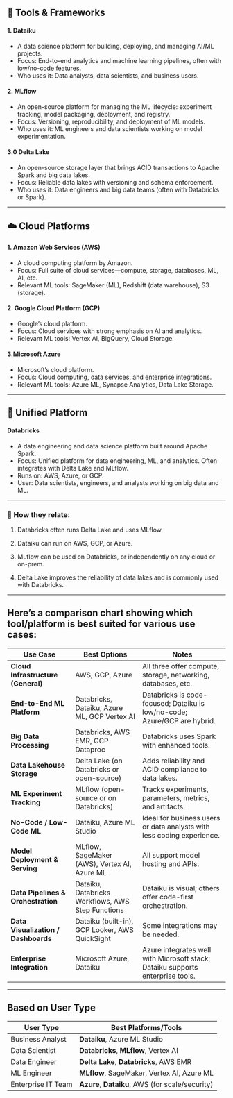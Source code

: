 ## 🔧 Tools & Frameworks
#### 1. Dataiku
- A data science platform for building, deploying, and managing AI/ML projects.
- Focus: End-to-end analytics and machine learning pipelines, often with low/no-code features.
- Who uses it: Data analysts, data scientists, and business users.

#### 2. MLflow
- An open-source platform for managing the ML lifecycle: experiment tracking, model packaging, deployment, and registry.
- Focus: Versioning, reproducibility, and deployment of ML models.
- Who uses it: ML engineers and data scientists working on model experimentation.

#### 3.0 Delta Lake
- An open-source storage layer that brings ACID transactions to Apache Spark and big data lakes.
- Focus: Reliable data lakes with versioning and schema enforcement.
- Who uses it: Data engineers and big data teams (often with Databricks or Spark).

---
## ☁️ Cloud Platforms
#### 1. Amazon Web Services (AWS)
- A cloud computing platform by Amazon.
- Focus: Full suite of cloud services—compute, storage, databases, ML, AI, etc.
- Relevant ML tools: SageMaker (ML), Redshift (data warehouse), S3 (storage).

#### 2. Google Cloud Platform (GCP)
- Google’s cloud platform.
- Focus: Cloud services with strong emphasis on AI and analytics.
- Relevant ML tools: Vertex AI, BigQuery, Cloud Storage.

#### 3.Microsoft Azure
- Microsoft’s cloud platform.
- Focus: Cloud computing, data services, and enterprise integrations.
- Relevant ML tools: Azure ML, Synapse Analytics, Data Lake Storage.

---
## 🧠 Unified Platform
#### Databricks
-  A data engineering and data science platform built around Apache Spark.
- Focus: Unified platform for data engineering, ML, and analytics. Often integrates with Delta Lake and MLflow.
- Runs on: AWS, Azure, or GCP.
- User: Data scientists, engineers, and analysts working on big data and ML.

---
### 🔁 How they relate:

1. Databricks often runs Delta Lake and uses MLflow.

2. Dataiku can run on AWS, GCP, or Azure.

3. MLflow can be used on Databricks, or independently on any cloud or on-prem.

4. Delta Lake improves the reliability of data lakes and is commonly used with Databricks.


---

## Here’s a comparison chart showing which tool/platform is best suited for various use cases:

| **Use Case**                        | **Best Options**                                  | **Notes**                                                                      |
| ----------------------------------- | ------------------------------------------------- | ------------------------------------------------------------------------------ |
| **Cloud Infrastructure (General)**  | AWS, GCP, Azure                                   | All three offer compute, storage, networking, databases, etc.                  |
| **End-to-End ML Platform**          | Databricks, Dataiku, Azure ML, GCP Vertex AI      | Databricks is code-focused; Dataiku is low/no-code; Azure/GCP are hybrid.      |
| **Big Data Processing**             | Databricks, AWS EMR, GCP Dataproc                 | Databricks uses Spark with enhanced tools.                                     |
| **Data Lakehouse Storage**          | Delta Lake (on Databricks or open-source)         | Adds reliability and ACID compliance to data lakes.                            |
| **ML Experiment Tracking**          | MLflow (open-source or on Databricks)             | Tracks experiments, parameters, metrics, and artifacts.                        |
| **No-Code / Low-Code ML**           | Dataiku, Azure ML Studio                          | Ideal for business users or data analysts with less coding experience.         |
| **Model Deployment & Serving**      | MLflow, SageMaker (AWS), Vertex AI, Azure ML      | All support model hosting and APIs.                                            |
| **Data Pipelines & Orchestration**  | Dataiku, Databricks Workflows, AWS Step Functions | Dataiku is visual; others offer code-first orchestration.                      |
| **Data Visualization / Dashboards** | Dataiku (built-in), GCP Looker, AWS QuickSight    | Some integrations may be needed.                                               |
| **Enterprise Integration**          | Microsoft Azure, Dataiku                          | Azure integrates well with Microsoft stack; Dataiku supports enterprise tools. |

---

## Based on User Type

| **User Type**      | **Best Platforms/Tools**                         |
| ------------------ | ------------------------------------------------ |
| Business Analyst   | **Dataiku**, Azure ML Studio                     |
| Data Scientist     | **Databricks**, **MLflow**, Vertex AI            |
| Data Engineer      | **Delta Lake**, **Databricks**, AWS EMR          |
| ML Engineer        | **MLflow**, SageMaker, Vertex AI, Azure ML       |
| Enterprise IT Team | **Azure**, **Dataiku**, AWS (for scale/security) |

